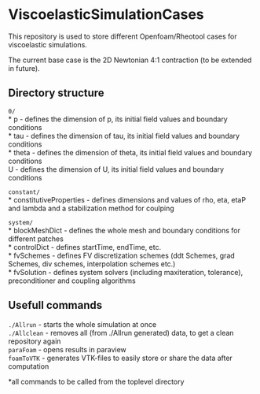 # ViscoelasticSimulationCases
This repository is used to store different Openfoam/Rheotool cases for viscoelastic simulations.

The current base case is the 2D Newtonian 4:1 contraction (to be extended in future).

## Directory structure
`0/`  
	* p - defines the dimension of p, its initial field values and boundary conditions  
	* tau - defines the dimension of tau, its initial field values and boundary conditions  
	* theta - defines the dimension of theta, its initial field values and boundary conditions  
	U - defines the dimension of U, its initial field values and boundary conditions

`constant/`  
	* constitutiveProperties - defines dimensions and values of rho, eta, etaP and  lambda and a stabilization method for coulping  

`system/`  
	* blockMeshDict - defines the whole mesh and boundary conditions for different patches  
	* controlDict - defines startTime, endTime, etc.  
	* fvSchemes - defines FV discretization schemes (ddt Schemes, grad Schemes, div schemes, interpolation schemes etc.)  
	* fvSolution - defines system solvers (including maxiteration, tolerance), preconditioner and coupling algorithms

## Usefull commands
`./Allrun` - starts the whole simulation at once  
`./Allclean` - removes all (from ./Allrun generated) data, to get a clean repository again  
`paraFoam` - opens results in paraview  
`foamToVTK` - generates VTK-files to easily store or share the data after computation  

*all commands to be called from the toplevel directory
